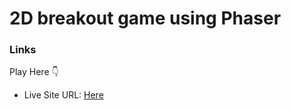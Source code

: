 # 2D breakout game using Phaser


### Links

Play Here 👇
- Live Site URL: [Here](https://saliou1920.github.io/Card-Component-Challenge/)


